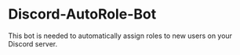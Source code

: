 # Discord-AutoRole-Bot
This bot is needed to automatically assign roles to new users on your Discord server.
